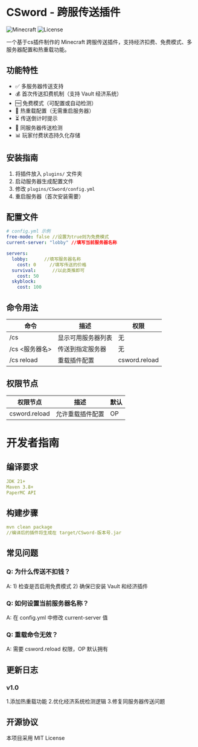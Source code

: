 # CSword - 跨服传送插件

![Minecraft](https://img.shields.io/badge/Minecraft-1.21+-brightgreen)
![License](https://img.shields.io/badge/License-MIT-blue)

一个基于cs插件制作的 Minecraft 跨服传送插件，支持经济扣费、免费模式、多服务器配置和热重载功能。

## 功能特性

- ✅ 多服务器传送支持
- 💰 首次传送扣费机制（支持 Vault 经济系统）
- 🆓 免费模式（可配置或自动检测）
- 🔄 热重载配置（无需重启服务器）
- ⏳ 传送倒计时提示
- 🔄 同服务器传送检测
- 📊 玩家付费状态持久化存储

## 安装指南

1. 将插件放入 `plugins/` 文件夹
2. 启动服务器生成配置文件
3. 修改 `plugins/CSword/config.yml`
4. 重启服务器（首次安装需要）

## 配置文件

```yaml
# config.yml 示例
free-mode: false //设置为true则为免费模式
current-server: "lobby" //填写当前服务器名称

servers:
  lobby:      //填写服务器名称
    cost: 0     //填写传送的价格
  survival:      //以此类推即可
    cost: 50
  skyblock:
    cost: 100
```

## 命令用法
| 命令        | 描述                          | 权限 |
|------------|------------------------------|--------|
| /cs   | 显示可用服务器列表       |无|
| /cs <服务器名>	   | 传送到指定服务器  |   无         |
| /cs reload     | 重载插件配置|csword.reload |

## 权限节点
|权限节点|	描述	|默认|
|------------|------------------------------|--------|
|csword.reload	|允许重载插件配置|	OP|

# 开发者指南
## 编译要求
```yaml
JDK 21+
Maven 3.8+
PaperMC API
```
## 构建步骤
```yaml
mvn clean package
//编译后的插件将生成在 target/CSword-版本号.jar
```
## 常见问题
### Q: 为什么传送不扣钱？
A: 1) 检查是否启用免费模式 2) 确保已安装 Vault 和经济插件
### Q: 如何设置当前服务器名称？
A: 在 config.yml 中修改 current-server 值
### Q: 重载命令无效？
A: 需要 csword.reload 权限，OP 默认拥有

## 更新日志
### v1.0
1.添加热重载功能
2.优化经济系统检测逻辑
3.修复同服务器传送问题

## 开源协议
本项目采用 MIT License
